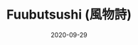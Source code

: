 ---
discogs_id: 16284251
discogs_master_id: None
title: Fuubutsushi (風物詩)
artists: ['Fuubutsushi']
date: 2020-09-29
genre: ['Jazz']
image: Fuubutsushi (風物詩)-16284251.jpg
label: Cached Media
country: US
styles: ['Contemporary Jazz']
video: https://www.youtube.com/watch?v=pZXQnsCH1WM
category: Ambient Jazz
---